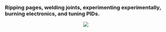 ### Ripping pages, welding joints, experimenting experimentally, burning electronics, and tuning PIDs.

<p align="center">
    <img src="https://skillicons.dev/icons?i=arduino,atom,autocad,bash,blender,c,c++,css,git,js,md,powershell,py,raspberrypi,react,sass,tailwind,ts,java,unity,vscode" />
</p>
